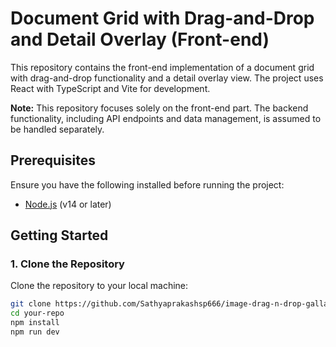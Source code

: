 # Document Grid with Drag-and-Drop and Detail Overlay (Front-end)

This repository contains the front-end implementation of a document grid with drag-and-drop functionality and a detail overlay view. The project uses React with TypeScript and Vite for development.

**Note:** This repository focuses solely on the front-end part. The backend functionality, including API endpoints and data management, is assumed to be handled separately.

## Prerequisites

Ensure you have the following installed before running the project:

- [Node.js](https://nodejs.org/) (v14 or later)

## Getting Started

### 1. Clone the Repository

Clone the repository to your local machine:

```bash
git clone https://github.com/Sathyaprakashsp666/image-drag-n-drop-gallary.git
cd your-repo
npm install
npm run dev
```
